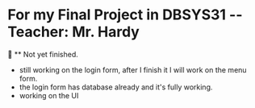 # For my Final Project in DBSYS31 -- Teacher: Mr. Hardy 

📌 ** Not yet finished. 
- still working on the login form, after I finish it I will work on the menu form. 
- the login form has database already and it's fully working.
- working on the UI
